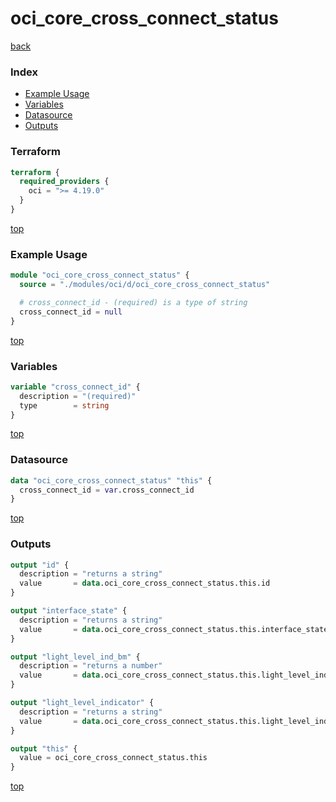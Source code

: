 # oci_core_cross_connect_status

[back](../oci.md)

### Index

- [Example Usage](#example-usage)
- [Variables](#variables)
- [Datasource](#datasource)
- [Outputs](#outputs)

### Terraform

```terraform
terraform {
  required_providers {
    oci = ">= 4.19.0"
  }
}
```

[top](#index)

### Example Usage

```terraform
module "oci_core_cross_connect_status" {
  source = "./modules/oci/d/oci_core_cross_connect_status"

  # cross_connect_id - (required) is a type of string
  cross_connect_id = null
}
```

[top](#index)

### Variables

```terraform
variable "cross_connect_id" {
  description = "(required)"
  type        = string
}
```

[top](#index)

### Datasource

```terraform
data "oci_core_cross_connect_status" "this" {
  cross_connect_id = var.cross_connect_id
}
```

[top](#index)

### Outputs

```terraform
output "id" {
  description = "returns a string"
  value       = data.oci_core_cross_connect_status.this.id
}

output "interface_state" {
  description = "returns a string"
  value       = data.oci_core_cross_connect_status.this.interface_state
}

output "light_level_ind_bm" {
  description = "returns a number"
  value       = data.oci_core_cross_connect_status.this.light_level_ind_bm
}

output "light_level_indicator" {
  description = "returns a string"
  value       = data.oci_core_cross_connect_status.this.light_level_indicator
}

output "this" {
  value = oci_core_cross_connect_status.this
}
```

[top](#index)